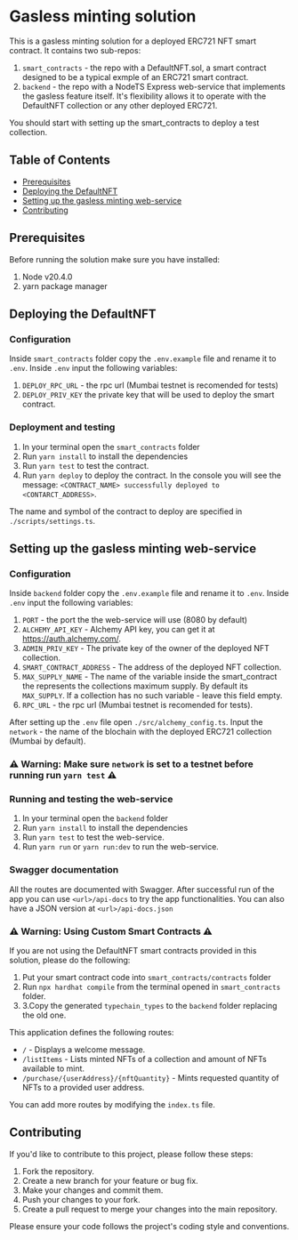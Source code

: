 # Gasless minting solution

This is a gasless minting solution for a deployed ERC721 NFT smart contract. It contains two sub-repos:

1. `smart_contracts` - the repo with a DefaultNFT.sol, a smart contract designed to be a typical exmple of an ERC721 smart contract.
2. `backend` - the repo with a NodeTS Express web-service that implements the gasless feature itself. It's flexibility allows it to operate with the DefaultNFT collection or any other deployed ERC721.

You should start with setting up the smart_contracts to deploy a test collection.

## Table of Contents

- [Prerequisites](#prerequisites)
- [Deploying the DefaultNFT](#deploying-the-defaultnft)
- [Setting up the gasless minting web-service](#setting-up-the-gasless-minting-web-service)
- [Contributing](#contributing)

## Prerequisites

Before running the solution make sure you have installed:

1. Node v20.4.0
2. yarn package manager

## Deploying the DefaultNFT

### Configuration

Inside `smart_contracts` folder copy the `.env.example` file and rename it to `.env`.
Inside `.env` input the following variables:

1.  `DEPLOY_RPC_URL` - the rpc url (Mumbai testnet is recomended for tests)
2.  `DEPLOY_PRIV_KEY` the private key that will be used to deploy the smart contract.

### Deployment and testing

1. In your terminal open the `smart_contracts` folder
2. Run `yarn install` to install the dependencies
3. Run `yarn test` to test the contract.
4. Run `yarn deploy` to deploy the contract. In the console you will see the message: `<CONTRACT_NAME> successfully deployed to <CONTARCT_ADDRESS>`.

The name and symbol of the contract to deploy are specified in `./scripts/settings.ts`.

## Setting up the gasless minting web-service

### Configuration

Inside `backend` folder copy the `.env.example` file and rename it to `.env`.
Inside `.env` input the following variables:

1.  `PORT` - the port the the web-service will use (8080 by default)
2.  `ALCHEMY_API_KEY` - Alchemy API key, you can get it at https://auth.alchemy.com/.
3.  `ADMIN_PRIV_KEY` - The private key of the owner of the deployed NFT collection.
4.  `SMART_CONTRACT_ADDRESS` - The address of the deployed NFT collection.
5.  `MAX_SUPPLY_NAME` - The name of the variable inside the smart_contract the represents the collections maximum supply. By default its `MAX_SUPPLY`. If a collection has no such variable - leave this field empty.
6.  `RPC_URL` - the rpc url (Mumbai testnet is recomended for tests).

After setting up the `.env` file open `./src/alchemy_config.ts`.
Input the `network` - the name of the blochain with the deployed ERC721 collection (Mumbai by default).

### ⚠️ Warning: Make sure `network` is set to a testnet before running run `yarn test` ⚠️

### Running and testing the web-service

1. In your terminal open the `backend` folder
2. Run `yarn install` to install the dependencies
3. Run `yarn test` to test the web-service.
4. Run `yarn run` or `yarn run:dev` to run the web-service.

### Swagger documentation

All the routes are documented with Swagger.
After successful run of the app you can use `<url>/api-docs` to try the app functionalities. You can also have a JSON version at `<url>/api-docs.json`

### ⚠️ Warning: Using Custom Smart Contracts ⚠️

If you are not using the DefaultNFT smart contracts provided in this solution, please do the following:

1. Put your smart contract code into `smart_contracts/contracts` folder
2. Run `npx hardhat compile` from the terminal opened in `smart_contracts` folder.
3. 3.Copy the generated `typechain_types` to the `backend` folder replacing the old one.

This application defines the following routes:

- `/` - Displays a welcome message.
- `/listItems` - Lists minted NFTs of a collection and amount of NFTs available to mint.
- `/purchase/{userAddress}/{nftQuantity}` - Mints requested quantity of NFTs to a provided user address.

You can add more routes by modifying the `index.ts` file.

## Contributing

If you'd like to contribute to this project, please follow these steps:

1. Fork the repository.
2. Create a new branch for your feature or bug fix.
3. Make your changes and commit them.
4. Push your changes to your fork.
5. Create a pull request to merge your changes into the main repository.

Please ensure your code follows the project's coding style and conventions.
